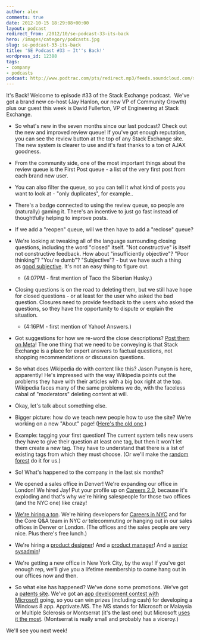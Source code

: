 ```yaml
---
author: alex
comments: true
date: 2012-10-15 18:29:08+00:00
layout: podcast
redirect_from: /2012/10/se-podcast-33-its-back
hero: /images/category/podcasts.jpg
slug: se-podcast-33-its-back
title: 'SE Podcast #33 – It''s Back!'
wordpress_id: 12388
tags:
- company
- podcasts
podcast: http://www.podtrac.com/pts/redirect.mp3/feeds.soundcloud.com/stream/63521866-stack-exchange-stack-exchange-podcast-33.mp3
---
```


It's Back! Welcome to episode #33 of the Stack Exchange podcast.  We've got a brand new co-host (Jay Hanlon, our new VP of Community Growth) plus our guest this week is David Fullerton, VP of Engineering at Stack Exchange.



	
  * So what's new in the seven months since our last podcast? Check out the new and improved review queue! If you've got enough reputation, you can see the review button at the top of any Stack Exchange site. The new system is clearer to use and it's fast thanks to a ton of AJAX goodness.

	
  * From the community side, one of the most important things about the review queue is the First Post queue - a list of the very first post from each brand new user.

	
  * You can also filter the queue, so you can tell it what kind of posts you want to look at - "only duplicates", for example..

	
  * There's a badge connected to using the review queue, so people are (naturally) gaming it. There's an incentive to just go fast instead of thoughtfully helping to improve posts.

	
  * If we add a "reopen" queue, will we then have to add a "reclose" queue?

	
  * We're looking at tweaking all of the language surrounding closing questions, including the word "closed" itself. "Not constructive" is itself not constructive feedback. How about "insufficiently objective"? "Poor thinking"? "You're dumb"? "Subjective"? - but we have such a thing as [good subjective](http://blog.stackoverflow.com/2010/09/good-subjective-bad-subjective/). It's not an easy thing to figure out.

	
    * (4:07PM - first mention of Taco the Siberian Husky.)




	
  * Closing questions is on the road to deleting them, but we still have hope for closed questions - or at least for the user who asked the bad question. Closures need to provide feedback to the users who asked the questions, so they have the opportunity to dispute or explain the situation.

	
    * (4:16PM - first mention of Yahoo! Answers.)




	
  * Got suggestions for how we re-word the close descriptions? [Post them on Meta](http://meta.stackoverflow.com/)! The one thing that we need to be conveying is that Stack Exchange is a place for expert answers to factual questions, not shopping recommendations or discussion questions.

	
  * So what does Wikipedia do with content like this? Jason Punyon is here, apparently! He's impressed with the way Wikipedia points out the problems they have with their articles with a big box right at the top. Wikipedia faces many of the same problems we do, with the faceless cabal of "moderators" deleting content at will.

	
  * Okay, let's talk about something else.

	
  * Bigger picture: how do we teach new people how to use the site? We're working on a new "About" page! ([Here's the old one](http://stackoverflow.com/about).)

	
  * Example: tagging your first question! The current system tells new users they have to give their question at least one tag, but then it won't let them create a new tag. They have to understand that there is a list of existing tags from which they must choose. (Or we'll make the [random forest](https://en.wikipedia.org/wiki/Random_forests) do it for us.)

	
  * So! What's happened to the company in the last six months?

	
  * We opened a sales office in Denver! We're expanding our office in London! We hired Jay! Put your profile up on [Careers 2.0](http://careers.stackoverflow.com/), because it's exploding and that's why we're hiring salespeople for those two offices (and the NYC one) like crazy!

	
  * [We're hiring a ton](http://stackexchange.com/about/hiring). We're hiring developers for [Careers in NYC](http://careers.stackoverflow.com/jobs/16279/stack-overflow-careers-developer-new-york-stack-exchange) and for the Core Q&A team in NYC _or_ telecommuting _or_ hanging out in our sales offices in Denver or London. (The offices and the sales people are very nice. Plus there's free lunch.)

	
  * We're hiring a [product designer](http://careers.stackoverflow.com/jobs/24481/product-designer-stack-exchange)! And a [product manager](http://careers.stackoverflow.com/jobs/23227/stack-exchange-product-manager-stack-exchange)! And a [senior sysadmin](http://careers.stackoverflow.com/jobs/24001/senior-systems-administrator-stack-exchange)!

	
  * We're getting a new office in New York City, by the way! If you've got enough rep, we'll give you a lifetime membership to come hang out in our offices now and then.

	
  * So what else has happened? We've done some promotions. We've got a [patents site](http://askpatents.com/). We've got an [app development contest with Microsoft](http://apptivate.ms/) going, so you can win prizes (including cash) for developing a Windows 8 app. Apptivate.MS. The MS stands for Microsoft or Malaysia or Multiple Sclerosis or Montserrat (it's the last one) but Microsoft [uses it the most](https://en.wikipedia.org/wiki/.ms). (Montserrat is really small and probably has a viceroy.)


We'll see you next week!



